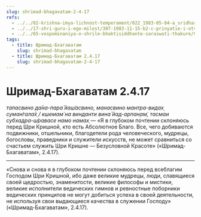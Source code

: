 ```yaml
---
slug: shrimad-bhagavatam-2-4-17
refs:
  - ../../02-krishna-imya-lichnost-temperament/022_1983-05-04-a_sridharmj_rabstvo_u_absoluta-vysochayshaya_svoboda.md
  - ../../17-shri-guru-i-ego-milost/307-1983-11-15-b2-c-prinyatie-i-otverzhenie-mnogochislennyh-kontseptsij-i-guru-v-duhovnom-samoopredelenii.md
  - ../../65-vospominaniya-o-shrile-bhaktisiddhante-saraswati-thakure/996-1982-01-29-a-sarasvati-thakur-olitsetvorenie-kirtana.md
tags:
  - title: Шримад-Бхагаватам
    slug: shrimad-bhagavatam
  - title: Шримад-Бхагаватам 2.4.17
    slug: shrimad-bhagavatam-2-4-17
---
```


# Шримад-Бхагаватам 2.4.17

*тапасвино да̄на-пара̄ йаш́асвино, манасвино мантра-видах̣ суман̇гала̄х̣ / кшемам̇ на винданти вина̄ йад-арпан̣ам̇, тасмаи субхадра-ш́равасе намо намах̣* — «Я в глубоком почтении склоняюсь перед Шри Кришной, кто есть Абсолютное Благо. Все, чего добиваются подвижники, отшельники, благодетели рода человеческого, мудрецы, богословы, праведники и служители искусств, не может сравниться со счастьем служить Шри Кришне — Безусловной Красоте» («Шримад-Бхагаватам», 2.4.17).

---

«Снова и снова я в глубоком почтении склоняюсь перед всеблагим Господом Шри Кришной, ибо даже великие мудрецы, люди, славящиеся своей щедростью, знаменитости, великие философы и мистики, великие исполнители ведических гимнов и ревностные поборники ведических принципов не могут добиться успеха в своей деятельности, не используя свои выдающиеся качества в служении Господу» («Шримад-Бхагаватам», 2.4.17).
